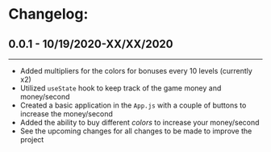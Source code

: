 # Changelog:

## 0.0.1 - 10/19/2020-XX/XX/2020

---

- Added multipliers for the colors for bonuses every 10 levels (currently x2)
- Utilized `useState` hook to keep track of the game money and money/second
- Created a basic application in the `App.js` with a couple of buttons to increase the money/second
- Added the ability to buy different _colors_ to increase your money/second
- See the upcoming changes for all changes to be made to improve the project
